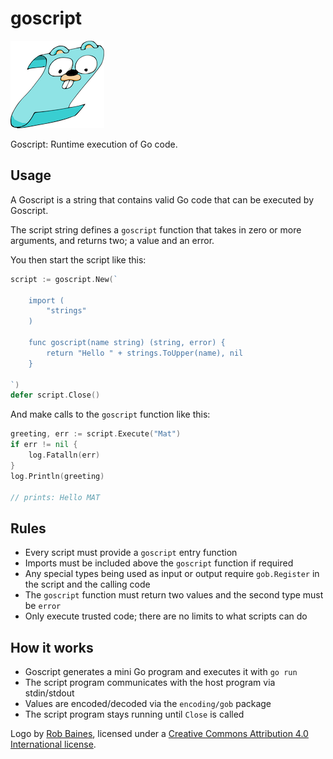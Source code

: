 # goscript

![](goscript-logo-small.png)

Goscript: Runtime execution of Go code.

## Usage

A Goscript is a string that contains valid Go code that can be executed by Goscript.

The script string defines a `goscript` function that takes in zero or more
arguments, and returns two; a value and an error.

You then start the script like this:

```go
script := goscript.New(`
	
	import (
		"strings"
	)
	
	func goscript(name string) (string, error) {
		return "Hello " + strings.ToUpper(name), nil
	}
	
`)
defer script.Close()
```

And make calls to the `goscript` function like this:

```go
greeting, err := script.Execute("Mat")
if err != nil {
	log.Fatalln(err)
}
log.Println(greeting)

// prints: Hello MAT
```

## Rules

* Every script must provide a `goscript` entry function
* Imports must be included above the `goscript` function if required
* Any special types being used as input or output require `gob.Register` in the script and the calling code
* The `goscript` function must return two values and the second type must be `error`
* Only execute trusted code; there are no limits to what scripts can do

## How it works

* Goscript generates a mini Go program and executes it with `go run`
* The script program communicates with the host program via stdin/stdout
* Values are encoded/decoded via the `encoding/gob` package
* The script program stays running until `Close` is called

Logo by [Rob Baines](https://twitter.com/telecoda), licensed under a [Creative Commons Attribution 4.0 International license](https://creativecommons.org/licenses/by/4.0/).